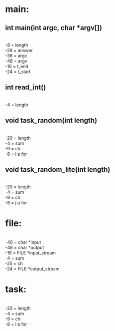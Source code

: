 # main:
## int main(int argc, char *argv[])
<br> -8 = length
<br> -28 = answer
<br> -36 = argc
<br> -48 = argv
<br> -16 = t_end
<br> -24 = t_start

## int read_int()
<br> -4 = length


## void task_random(int length)
<br> -20 = length
<br> -4 = sum
<br> -9 = ch 
<br> -8 = i в for


## void task_random_lite(int length)
<br> -20 = length
<br> -4 = sum
<br> -9 = ch 
<br> -8 = j в for


# file:
<br> -40 = char *input
<br> -48 = char *output
<br> -16 = FILE *input_stream
<br> -4 = sum
<br> -25 = ch
<br> -24 = FILE *output_stream



# task:
<br> -20 = length
<br> -4 = sum
<br> -9 = ch 
<br> -8 = i в for
